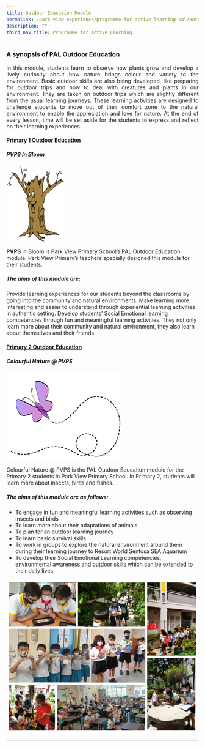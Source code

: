 ```yaml
---
title: Outdoor Education Module
permalink: /park-view-experience/programme-for-active-learning-pal/outdoor-education-module/
description: ""
third_nav_title: Programme for Active Learning
---
```

### A synopsis of PAL Outdoor Education
<p align="justify">In this module, students learn to observe how plants grow and develop a lively curiosity about how nature brings colour and variety to the environment. Basic outdoor skills are also being developed, like preparing for outdoor trips and how to deal with creatures and plants in our environment.
They are taken on outdoor trips which are slightly different from the usual learning journeys. These learning activities are designed to challenge students to move out of their comfort zone to the natural environment to enable the appreciation and love for nature. At the end of every lesson, time will be set aside for the students to express and reflect on their learning experiences.</p>

#### <u>Primary 1 Outdoor Education</u>
##### PVPS In Bloom

<img src="/images/Park%20View%20Experience/tree.jpg" style="width:30%">

<b>PVPS</b> in Bloom is Park View Primary School’s PAL Outdoor Education module. Park View Primary’s teachers specially designed this module for their students.

##### The aims of this module are:

</li>Provide learning experiences for our students beyond the classrooms by going into the community and natural environments.</li>
</li>Make learning more interesting and easier to understand through experiential learning activities in authentic setting.</li>
</li>Develop students’ Social Emotional learning competencies through fun and meaningful learning activities. They not only learn more about their community and natural environment, they also learn about themselves and their friends.</li>

#### <u>Primary 2 Outdoor Education</u>
##### Colourful Nature @ PVPS
<img src="/images/Park%20View%20Experience/butterfly.jpg" style="width:60%">

Colourful Nature @ PVPS is the PAL Outdoor Education module for the Primary 2 students in Park View Primary School. In Primary 2, students will learn more about insects, birds and fishes.

##### The aims of this module are as follows: 

* To engage in fun and meaningful learning activities such as observing insects and birds
* To learn more about their adaptations of animals
* To plan for an outdoor learning journey
* To learn basic survival skills
* To work in groups to explore the natural environment around them during their learning journey to Resort World Sentosa SEA Aquarium
* To develop their Social Emotional Learning competencies, environmental awareness and outdoor skills which can be extended to their daily lives.


<img src="/images/Park%20View%20Experience/PAL_OE_2023.jpg" style="width:100%">

---